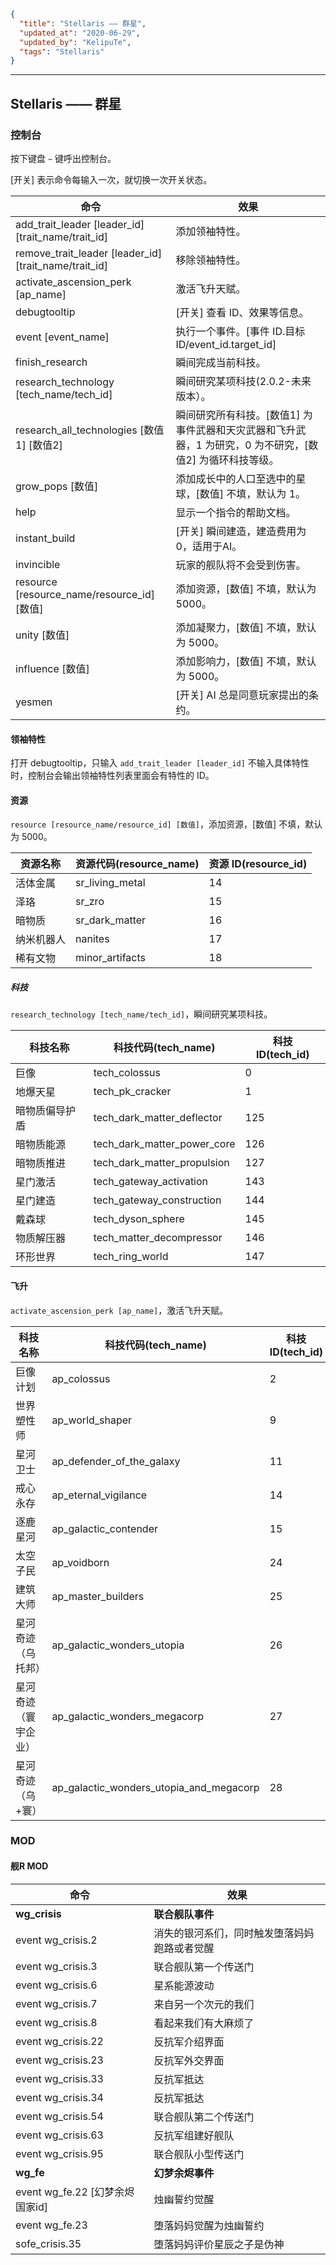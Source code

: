 ```json
{
  "title": "Stellaris —— 群星",
  "updated_at": "2020-06-29",
  "updated_by": "KelipuTe",
  "tags": "Stellaris"
}
```

---

## Stellaris —— 群星

### 控制台

按下键盘 `~` 键呼出控制台。

[开关] 表示命令每输入一次，就切换一次开关状态。

| 命令                                                  | 效果                                                         |
| ----------------------------------------------------- | ------------------------------------------------------------ |
| add_trait_leader [leader_id] [trait_name/trait_id]    | 添加领袖特性。                                               |
| remove_trait_leader [leader_id] [trait_name/trait_id] | 移除领袖特性。                                               |
| activate_ascension_perk [ap_name]                     | 激活飞升天赋。                                               |
| debugtooltip                                          | [开关] 查看 ID、效果等信息。                                 |
| event [event_name]                                    | 执行一个事件。[事件 ID.目标 ID/event_id.target_id]           |
| finish_research                                       | 瞬间完成当前科技。                                           |
| research_technology [tech_name/tech_id]               | 瞬间研究某项科技(2.0.2-未来版本）。                          |
| research_all_technologies [数值1] [数值2]             | 瞬间研究所有科技。[数值1] 为事件武器和天灾武器和飞升武器，1 为研究，0 为不研究，[数值2] 为循环科技等级。 |
| grow_pops [数值]                                      | 添加成长中的人口至选中的星球，[数值] 不填，默认为 1。        |
| help                                                  | 显示一个指令的帮助文档。                                     |
| instant_build                                         | [开关] 瞬间建造，建造费用为0，适用于AI。                     |
| invincible                                            | 玩家的舰队将不会受到伤害。                                   |
| resource [resource_name/resource_id] [数值]           | 添加资源，[数值] 不填，默认为 5000。                         |
| unity [数值]                                          | 添加凝聚力，[数值] 不填，默认为 5000。                       |
| influence [数值]                                      | 添加影响力，[数值] 不填，默认为 5000。                       |
| yesmen                                                | [开关] AI 总是同意玩家提出的条约。                           |

#### 领袖特性

打开 debugtooltip，只输入 `add_trait_leader [leader_id]` 不输入具体特性时，控制台会输出领袖特性列表里面会有特性的 ID。

#### 资源

`resource [resource_name/resource_id] [数值]`，添加资源，[数值] 不填，默认为 5000。

| 资源名称   | 资源代码(resource_name) | 资源 ID(resource_id) |
| ---------- | ----------------------- | -------------------- |
| 活体金属   | sr_living_metal         | 14                   |
| 泽珞       | sr_zro                  | 15                   |
| 暗物质     | sr_dark_matter          | 16                   |
| 纳米机器人 | nanites                 | 17                   |
| 稀有文物   | minor_artifacts         | 18                   |

##### 科技

`research_technology [tech_name/tech_id]`，瞬间研究某项科技。

| 科技名称       | 科技代码(tech_name)         | 科技 ID(tech_id) |
| -------------- | --------------------------- | ---------------- |
| 巨像           | tech_colossus               | 0                |
| 地爆天星       | tech_pk_cracker             | 1                |
| 暗物质偏导护盾 | tech_dark_matter_deflector  | 125              |
| 暗物质能源     | tech_dark_matter_power_core | 126              |
| 暗物质推进     | tech_dark_matter_propulsion | 127              |
| 星门激活       | tech_gateway_activation     | 143              |
| 星门建造       | tech_gateway_construction   | 144              |
| 戴森球         | tech_dyson_sphere           | 145              |
| 物质解压器     | tech_matter_decompressor    | 146              |
| 环形世界       | tech_ring_world             | 147              |

#### 飞升

`activate_ascension_perk [ap_name]`，激活飞升天赋。

| 科技名称             | 科技代码(tech_name)                     | 科技 ID(tech_id) |
| -------------------- | --------------------------------------- | ---------------- |
| 巨像计划             | ap_colossus                             | 2                |
| 世界塑性师           | ap_world_shaper                         | 9                |
| 星河卫士             | ap_defender_of_the_galaxy               | 11               |
| 戒心永存             | ap_eternal_vigilance                    | 14               |
| 逐鹿星河             | ap_galactic_contender                   | 15               |
| 太空子民             | ap_voidborn                             | 24               |
| 建筑大师             | ap_master_builders                      | 25               |
| 星河奇迹（乌托邦）   | ap_galactic_wonders_utopia              | 26               |
| 星河奇迹（寰宇企业） | ap_galactic_wonders_megacorp            | 27               |
| 星河奇迹（乌+寰）    | ap_galactic_wonders_utopia_and_megacorp | 28               |

### MOD

#### 舰R MOD

| 命令                            | 效果                                         |
| ------------------------------- | -------------------------------------------- |
| **wg_crisis**                   | **联合舰队事件**                             |
| event wg_crisis.2               | 消失的银河系们，同时触发堕落妈妈跑路或者觉醒 |
| event wg_crisis.3               | 联合舰队第一个传送门                         |
| event wg_crisis.6               | 星系能源波动                                 |
| event wg_crisis.7               | 来自另一个次元的我们                         |
| event wg_crisis.8               | 看起来我们有大麻烦了                         |
| event wg_crisis.22              | 反抗军介绍界面                               |
| event wg_crisis.23              | 反抗军外交界面                               |
| event wg_crisis.33              | 反抗军抵达                                   |
| event wg_crisis.34              | 反抗军抵达                                   |
| event wg_crisis.54              | 联合舰队第二个传送门                         |
| event wg_crisis.63              | 反抗军组建好舰队                             |
| event wg_crisis.95              | 联合舰队小型传送门                           |
| **wg_fe**                       | **幻梦余烬事件**                             |
| event wg_fe.22 [幻梦余烬国家id] | 烛幽誓约觉醒                                 |
| event wg_fe.23                  | 堕落妈妈觉醒为烛幽誓约                       |
| sofe_crisis.35                  | 堕落妈妈评价星辰之子是伪神                   |
